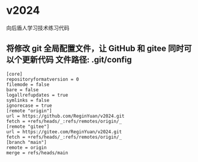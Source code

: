 # v2024

向后盾人学习技术练习代码

## 将修改 git 全局配置文件，让 GitHub 和 gitee 同时可以个更新代码 文件路径: .git/config

```git
[core]
repositoryformatversion = 0
filemode = false
bare = false
logallrefupdates = true
symlinks = false
ignorecase = true
[remote "origin"]
url = https://github.com/ReginYuan/v2024.git
fetch = +refs/heads/_:refs/remotes/origin/_
[remote "gitee"]
url = https://gitee.com/ReginYuan/v2024.git
fetch = +refs/heads/_:refs/remotes/origin/_
[branch "main"]
remote = origin
merge = refs/heads/main
```
